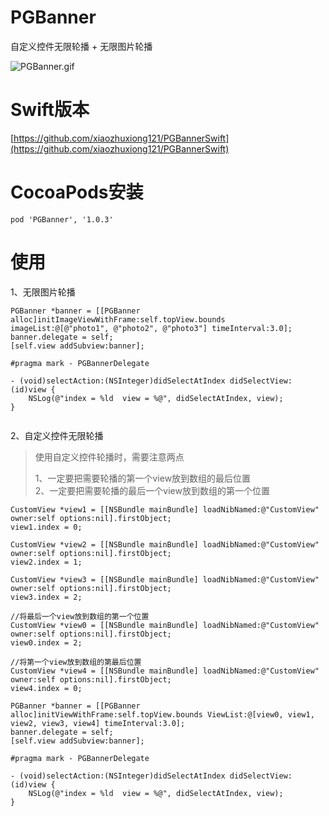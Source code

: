 # PGBanner
自定义控件无限轮播 + 无限图片轮播

![PGBanner.gif](PGBanner.gif)

# Swift版本
[https://github.com/xiaozhuxiong121/PGBannerSwift](https://github.com/xiaozhuxiong121/PGBannerSwift)

# CocoaPods安装
```
pod 'PGBanner', '1.0.3'
```
# 使用
1、无限图片轮播

```
PGBanner *banner = [[PGBanner alloc]initImageViewWithFrame:self.topView.bounds imageList:@[@"photo1", @"photo2", @"photo3"] timeInterval:3.0];
banner.delegate = self;
[self.view addSubview:banner];

#pragma mark - PGBannerDelegate

- (void)selectAction:(NSInteger)didSelectAtIndex didSelectView:(id)view {
    NSLog(@"index = %ld  view = %@", didSelectAtIndex, view);
}
    
```
2、自定义控件无限轮播
> 使用自定义控件轮播时，需要注意两点  
> 
> 1、一定要把需要轮播的第一个view放到数组的最后位置  
> 2、一定要把需要轮播的最后一个view放到数组的第一个位置

```
CustomView *view1 = [[NSBundle mainBundle] loadNibNamed:@"CustomView" owner:self options:nil].firstObject;
view1.index = 0;

CustomView *view2 = [[NSBundle mainBundle] loadNibNamed:@"CustomView" owner:self options:nil].firstObject;
view2.index = 1;

CustomView *view3 = [[NSBundle mainBundle] loadNibNamed:@"CustomView" owner:self options:nil].firstObject;
view3.index = 2;

//将最后一个view放到数组的第一个位置
CustomView *view0 = [[NSBundle mainBundle] loadNibNamed:@"CustomView" owner:self options:nil].firstObject;
view0.index = 2;

//将第一个view放到数组的第最后位置
CustomView *view4 = [[NSBundle mainBundle] loadNibNamed:@"CustomView" owner:self options:nil].firstObject;
view4.index = 0;
    
PGBanner *banner = [[PGBanner alloc]initViewWithFrame:self.topView.bounds ViewList:@[view0, view1, view2, view3, view4] timeInterval:3.0];
banner.delegate = self;
[self.view addSubview:banner];

#pragma mark - PGBannerDelegate

- (void)selectAction:(NSInteger)didSelectAtIndex didSelectView:(id)view {
    NSLog(@"index = %ld  view = %@", didSelectAtIndex, view);
}
    
```
